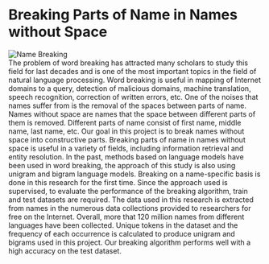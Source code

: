 # Breaking Parts of Name in Names without Space

![Name Breaking](https://github.com/nikiibayat/NameBreaking/blob/master/Photos/githubwiki%20-%20word%20breaker.jpg?raw=true)
<br />
The problem of word breaking has attracted many scholars to study this field for last decades and is one of the most important topics in the field of natural language processing. Word breaking is useful in mapping of Internet domains to a query, detection of malicious domains, machine translation, speech recognition, correction of written errors, etc. One of the noises that names suffer from is the removal of the spaces between parts of name. Names without space are names that the space between different parts of them is removed. Different parts of name consist of first name, middle name, last name, etc. Our goal in this project is to break names without space into constructive parts.
Breaking parts of name in names without space is useful in a variety of fields, including information retrieval and entity resolution. In the past, methods based on language models have been used in word breaking, the approach of this study is also using unigram and bigram language models. Breaking on a name-specific basis is done in this research for the first time.
Since the approach used is supervised, to evaluate the performance of the breaking algorithm, train and test datasets are required. The data used in this research is extracted from names in the numerous data collections provided to researchers for free on the Internet. Overall, more that 120 million names from different languages have been collected. Unique tokens in the dataset and the frequency of each occurrence is calculated to produce unigram and bigrams used in this project. Our breaking algorithm performs well with a high accuracy on the test dataset.
<br />

